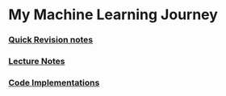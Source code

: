 # My Machine Learning Journey

### [Quick Revision notes](https://github.com/somwrks/ML-Notes/tree/master/Quick%20Revision/Cheatsheet) 
### [Lecture Notes](https://github.com/somwrks/ML-Notes/tree/master/Quick%20Revision/Lecture) 
### [Code Implementations](https://github.com/somwrks/ML-Notes/tree/master/Quick%20Revision/Code) 
